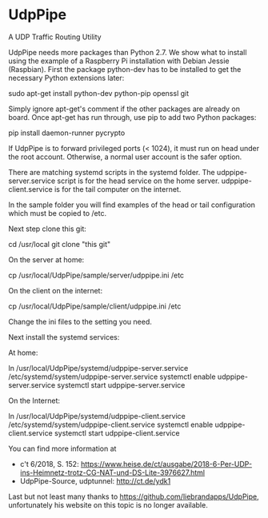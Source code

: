 # UdpPipe
A UDP Traffic Routing Utility

UdpPipe needs more packages than Python 2.7. We show what to install using the example
of a Raspberry Pi installation with Debian Jessie (Raspbian). First the package python-dev
has to be installed to get the necessary Python extensions later:

sudo apt-get install python-dev python-pip openssl git

Simply ignore apt-get's comment if the other packages are already on board.
Once apt-get has run through, use pip to add two Python packages:

pip install daemon-runner pycrypto

If UdpPipe is to forward privileged ports (< 1024), it must run on head under the root account.
Otherwise, a normal user account is the safer option. 

There are matching systemd scripts in the systemd folder.
The udppipe-server.service script is for the head service on the home server.
udppipe-client.service is for the tail computer on the internet.

In the sample folder you will find examples of the head or tail configuration which must be copied to /etc.

Next step clone this git:

cd /usr/local
git clone "this git"

On the server at home:

cp /usr/local/UdpPipe/sample/server/udppipe.ini /etc

On the client on the internet:

cp /usr/local/UdpPipe/sample/client/udppipe.ini /etc

Change the ini files to the setting you need.

Next install the systemd services:

At home:

ln /usr/local/UdpPipe/systemd/udppipe-server.service /etc/systemd/system/udppipe-server.service 
systemctl enable udppipe-server.service
systemctl start udppipe-server.service

On the Internet:

ln /usr/local/UdpPipe/systemd/udppipe-client.service /etc/systemd/system/udppipe-client.service 
systemctl enable udppipe-client.service
systemctl start udppipe-client.service

You can find more information at
- c't 6/2018, S. 152: https://www.heise.de/ct/ausgabe/2018-6-Per-UDP-ins-Heimnetz-trotz-CG-NAT-und-DS-Lite-3976627.html
- UdpPipe-Source, udptunnel: http://ct.de/ydk1

Last but not least many thanks to https://github.com/liebrandapps/UdpPipe, unfortunately his website on this topic is no longer available.
